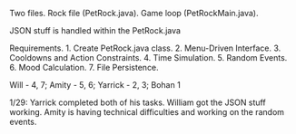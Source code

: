 Two files.
	Rock file (PetRock.java).
	Game loop (PetRockMain.java).

JSON stuff is handled within the PetRock.java

Requirements.
	1. Create PetRock.java class.
	2. Menu-Driven Interface.
	3. Cooldowns and Action Constraints.
	4. Time Simulation.
	5. Random Events.
	6. Mood Calculation.
	7. File Persistence.

Will - 4, 7; Amity - 5, 6;  Yarrick - 2, 3; Bohan 1

1/29:
	Yarrick completed both of his tasks.
	William got the JSON stuff working.
	Amity is having technical difficulties and working on the random events.